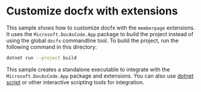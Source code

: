 # Customize docfx with extensions

This sample shows how to customize docfx with the `memberpage` extensions. It uses the `Microsoft.DocAsCode.App` package to build the project instead of using the global `docfx` commandline tool. To build the project, run the following command in this directory:

```bash
dotnet run --project build
```

This sample creates a standalone executable to integrate with the `Microsoft.DocAsCode.App` package and extensions. You can also use [dotnet script](https://github.com/dotnet-script/dotnet-script#installing) or other interactive scripting tools for integration.